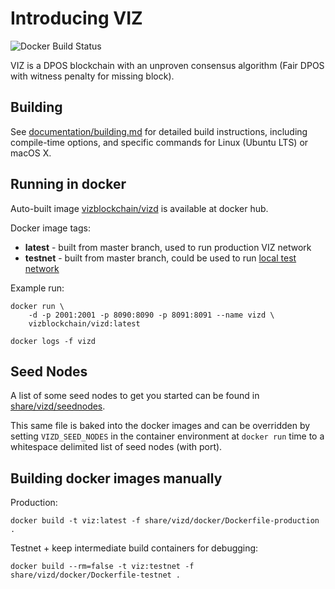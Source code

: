 # Introducing VIZ

![Docker Build Status](https://img.shields.io/docker/build/vizblockchain/vizd)

VIZ is a DPOS blockchain with an unproven consensus algorithm (Fair DPOS with witness penalty for missing block).

## Building

See [documentation/building.md](documentation/building.md) for detailed build instructions, including
compile-time options, and specific commands for Linux (Ubuntu LTS) or macOS X.

## Running in docker

Auto-built image [vizblockchain/vizd](https://hub.docker.com/r/vizblockchain/vizd) is available at docker hub.

Docker image tags:

* **latest** - built from master branch, used to run production VIZ network
* **testnet** - built from master branch, could be used to run [local test network](documentation/testnet.md)

Example run:

```
docker run \
    -d -p 2001:2001 -p 8090:8090 -p 8091:8091 --name vizd \
    vizblockchain/vizd:latest

docker logs -f vizd
```

## Seed Nodes

A list of some seed nodes to get you started can be found in
[share/vizd/seednodes](share/vizd/seednodes).

This same file is baked into the docker images and can be overridden by
setting `VIZD_SEED_NODES` in the container environment at `docker run`
time to a whitespace delimited list of seed nodes (with port).

## Building docker images manually

Production:

```
docker build -t viz:latest -f share/vizd/docker/Dockerfile-production .
```

Testnet + keep intermediate build containers for debugging:

```
docker build --rm=false -t viz:testnet -f share/vizd/docker/Dockerfile-testnet .
```
